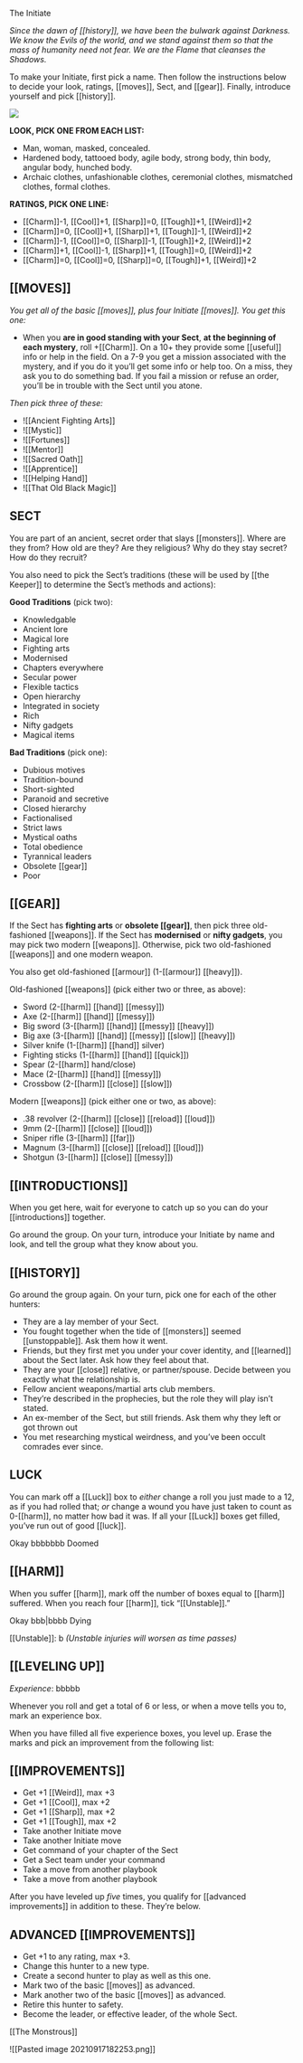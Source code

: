 The Initiate

*Since the dawn of [[history]], we have been the bulwark against Darkness. We know the Evils of the world, and we stand against them so that the mass of humanity need not fear. We are the Flame that cleanses the Shadows.*

To make your Initiate, first pick a name. Then follow the instructions below to decide your look, ratings, [[moves]], Sect, and [[gear]]. Finally, introduce yourself and pick [[history]].

![](MOTWIMG10.jpeg)

**LOOK, PICK ONE FROM EACH LIST:**

- Man, woman, masked, concealed.
- Hardened body, tattooed body, agile body, strong body, thin body, angular body, hunched body.
- Archaic clothes, unfashionable clothes, ceremonial clothes, mismatched clothes, formal clothes.

**RATINGS, PICK ONE LINE:**

- [[Charm]]-1, [[Cool]]+1, [[Sharp]]=0, [[Tough]]+1, [[Weird]]+2
- [[Charm]]=0, [[Cool]]+1, [[Sharp]]+1, [[Tough]]-1, [[Weird]]+2
- [[Charm]]-1, [[Cool]]=0, [[Sharp]]-1, [[Tough]]+2, [[Weird]]+2
- [[Charm]]+1, [[Cool]]-1, [[Sharp]]+1, [[Tough]]=0, [[Weird]]+2
- [[Charm]]=0, [[Cool]]=0, [[Sharp]]=0, [[Tough]]+1, [[Weird]]+2

## **[[MOVES]]**


*You get all of the basic [[moves]], plus four Initiate [[moves]]. You get this one:*

- When you **are in good standing with your Sect**, **at the beginning of each mystery**, roll +[[Charm]]. On a 10+ they provide some [[useful]] info or help in the field. On a 7-9 you get a mission associated with the mystery, and if you do it you’ll get some info or help too. On a miss, they ask you to do something bad. If you fail a mission or refuse an order, you’ll be in trouble with the Sect until you atone.

*Then pick three of these:*

- ![[Ancient Fighting Arts]]
- ![[Mystic]]
- ![[Fortunes]]
- ![[Mentor]]
- ![[Sacred Oath]]
- ![[Apprentice]]
- ![[Helping Hand]]
- ![[That Old Black Magic]]
## **SECT**


You are part of an ancient, secret order that slays [[monsters]]. Where are they from? How old are they? Are they religious? Why do they stay secret? How do they recruit?

You also need to pick the Sect’s traditions (these will be used by [[the Keeper]] to determine the Sect’s methods and actions):

**Good Traditions** (pick two):

- Knowledgable
- Ancient lore
- Magical lore
- Fighting arts
- Modernised
- Chapters everywhere
- Secular power
- Flexible tactics
- Open hierarchy
- Integrated in society
- Rich
- Nifty gadgets
- Magical items

**Bad Traditions** (pick one):

- Dubious motives
- Tradition-bound
- Short-sighted
- Paranoid and secretive
- Closed hierarchy
- Factionalised
- Strict laws
- Mystical oaths
- Total obedience
- Tyrannical leaders
- Obsolete [[gear]]
- Poor

## **[[GEAR]]**


If the Sect has **fighting arts** or **obsolete [[gear]]**, then pick three old-fashioned [[weapons]]. If the Sect has **modernised** or **nifty gadgets**, you may pick two modern [[weapons]]. Otherwise, pick two old-fashioned [[weapons]] and one modern weapon.

You also get old-fashioned [[armour]] (1-[[armour]] [[heavy]]).

Old-fashioned [[weapons]] (pick either two or three, as above):

- Sword (2-[[harm]] [[hand]] [[messy]])
- Axe (2-[[harm]] [[hand]] [[messy]])
- Big sword (3-[[harm]] [[hand]] [[messy]] [[heavy]])
- Big axe (3-[[harm]] [[hand]] [[messy]] [[slow]] [[heavy]])
- Silver knife (1-[[harm]] [[hand]] silver)
- Fighting sticks (1-[[harm]] [[hand]] [[quick]])
- Spear (2-[[harm]] hand/close)
- Mace (2-[[harm]] [[hand]] [[messy]])
- Crossbow (2-[[harm]] [[close]] [[slow]])

Modern [[weapons]] (pick either one or two, as above):

- .38 revolver (2-[[harm]] [[close]] [[reload]] [[loud]])
- 9mm (2-[[harm]] [[close]] [[loud]])
- Sniper rifle (3-[[harm]] [[far]])
- Magnum (3-[[harm]] [[close]] [[reload]] [[loud]])
- Shotgun (3-[[harm]] [[close]] [[messy]])

## **[[INTRODUCTIONS]]**


When you get here, wait for everyone to catch up so you can do your [[introductions]] together.

Go around the group. On your turn, introduce your Initiate by name and look, and tell the group what they know about you.

## **[[HISTORY]]**


Go around the group again. On your turn, pick one for each of the other hunters:

- They are a lay member of your Sect.
- You fought together when the tide of [[monsters]] seemed [[unstoppable]]. Ask them how it went.
- Friends, but they first met you under your cover identity, and [[learned]] about the Sect later. Ask how they feel about that.
- They are your [[close]] relative, or partner/spouse. Decide between you exactly what the relationship is.
- Fellow ancient weapons/martial arts club members.
- They’re described in the prophecies, but the role they will play isn’t stated.
- An ex-member of the Sect, but still friends. Ask them why they left or got thrown out
- You met researching mystical weirdness, and you’ve been occult comrades ever since.

## **LUCK**


You can mark off a [[Luck]] box to *either* change a roll you just made to a 12, as if you had rolled that; *or* change a wound you have just taken to count as 0-[[harm]], no matter how bad it was. If all your [[Luck]] boxes get filled, you’ve run out of good [[luck]].

Okay bbbbbbb Doomed

## **[[HARM]]**


When you suffer [[harm]], mark off the number of boxes equal to [[harm]] suffered. When you reach four [[harm]], tick “[[Unstable]].”

Okay bbb|bbbb Dying

[[Unstable]]: b *(Unstable injuries will worsen as time passes)*

## **[[LEVELING UP]]**


*Experience*: bbbbb

Whenever you roll and get a total of 6 or less, or when a move tells you to, mark an experience box.

When you have filled all five experience boxes, you level up. Erase the marks and pick an improvement from the following list:

## **[[IMPROVEMENTS]]**


- Get +1 [[Weird]], max +3
- Get +1 [[Cool]], max +2
- Get +1 [[Sharp]], max +2
- Get +1 [[Tough]], max +2
- Take another Initiate move
- Take another Initiate move
- Get command of your chapter of the Sect
- Get a Sect team under your command
- Take a move from another playbook
- Take a move from another playbook

After you have leveled up *five* times, you qualify for [[advanced improvements]] in addition to these. They’re below.

## **ADVANCED [[IMPROVEMENTS]]**


- Get +1 to any rating, max +3.
- Change this hunter to a new type.
- Create a second hunter to play as well as this one.
- Mark two of the basic [[moves]] as advanced.
- Mark another two of the basic [[moves]] as advanced.
- Retire this hunter to safety.
- Become the leader, or effective leader, of the whole Sect.

[[The Monstrous]]

![[Pasted image 20210917182253.png]]